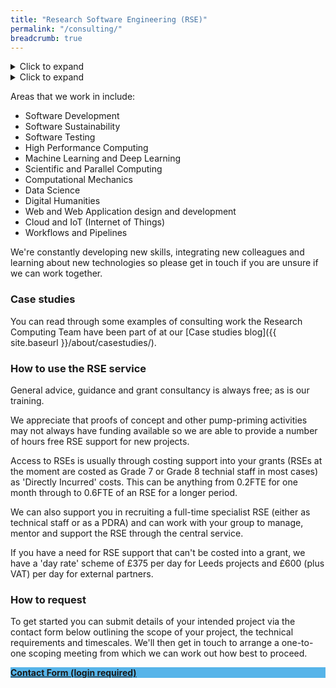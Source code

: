 ```yaml
---
title: "Research Software Engineering (RSE)"
permalink: "/consulting/"
breadcrumb: true
---
```


<details>
	<summary>Click to expand</summary>

The Research Software Engineering (RSE) service within Research Computing offers specialist software development consultancy, code development expertise and access to tools, platforms and training to research projects at the University of Leeds.

</details>

<details>
	<summary>Click to expand</summary>
    <pre>

    ### Our Service

    __We are a diverse team of Research Software Engineers__ with a broad skill set from database solutions, grid and parallel computing to data science and AI. We have extensive experience of high performance computing and have supported research across the entire University. You can meet members of the team via the [Team page]({{ site.baseurl }}/about/team/).

    __We can contribute impact at every stage of your project__ from the earliest stages of grant preparation, through to code development and preparing code for publication. We help researchers ensure their projects meet the stringent funder requirements for research reproducibility and software longevity.

    __We deliver maintainable, reliant and scalable solutions__ that can be designed for any specific fixed term engagement. We can offer consultancy services from the short-term to long-term, part- or full-time, and can be costed into grant applications or charged at a daily rate.

    __We design and deliver teaching and training__ - researchers can attend our open access training or we can work with your group to design something bespoke.  Members of our team are qualified and experienced teachers and trainers.

	</pre>

</details>

Areas that we work in include:

* Software Development
* Software Sustainability
* Software Testing
* High Performance Computing
* Machine Learning and Deep Learning
* Scientific and Parallel Computing
* Computational Mechanics
* Data Science
* Digital Humanities
* Web and Web Application design and development
* Cloud and IoT (Internet of Things) 
* Workflows and Pipelines

We're constantly developing new skills, integrating new colleagues and learning about new technologies so please get in touch if you are unsure if we can work together.



### Case studies

You can read through some examples of consulting work the Research Computing Team have been part of at our [Case studies blog]({{ site.baseurl }}/about/casestudies/).

### How to use the RSE service

General advice, guidance and grant consultancy is always free; as is our training. 

We appreciate that proofs of concept and other pump-priming activities may not always have funding available so we are able to provide a number of hours free RSE support for new projects.

Access to RSEs is usually through costing support into your grants (RSEs at the moment are costed as Grade 7 or Grade 8 technial staff in most cases) as 'Directly Incurred' costs. This can be anything from 0.2FTE for one month through to 0.6FTE of an RSE for a longer period.

We can also support you in recruiting a full-time specialist RSE (either as technical staff or as a PDRA) and can work with your group to manage, mentor and support the RSE through the central service.

If you have a need for RSE support that can't be costed into a grant, we have a 'day rate' scheme of £375 per day for Leeds projects and £600 (plus VAT) per day for external partners.

### How to request

To get started you can submit details of your intended project via the contact form below outlining the scope of your project, the technical requirements and timescales. We'll then get in touch to arrange a one-to-one scoping meeting from which we can work out how best to proceed.

<div class="event-space">
    <div class="event-tile" style="background-color:#56B4E9">
        <a class="event-tile-a" href="https://it.leeds.ac.uk/it?id=sc_cat_item&sys_id=7587b2530f675f00a82247ece1050eda">
            <strong>Contact Form (login required)</strong>
        </a>
    </div>
</div>
